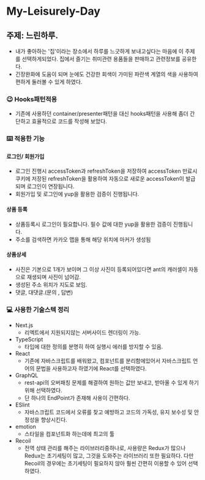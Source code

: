 # My-Leisurely-Day

## 주제: 느린하루.

- 내가 좋아하는 '집'이라는 장소에서 하루를 느긋하게 보내고싶다는 마음에 이 주제를 선택하게되었다. 집에서 즐기는 취미관련 용품들을 판매하고 관련정보를 공유한다.
- 긴장완화에 도움이 되며 눈에도 건강한 회색이 가미된 파란색 계열의 색을 사용하여 편하게 둘러볼 수 있게 하였다.

### 😉 Hooks패턴적용

- 기존에 사용하던 container/presenter패턴을 대신 hooks패턴을 사용해 좀더 간단하고 효율적으로 코드를 작성해 보았다.

### ⌨️ 적용한 기능

#### 로그인/ 회원가입

- 로그인 진행시 accessToken과 refreshToken을 저장하여 accessToken 만료시 쿠키에 저장된 refreshToken을 활용하여 자동으로 새로운 accessToken이 발급되며 로그인이 연장됩니다.
- 회원가입 및 로그인에 yup을 활용한 검증이 진행됩니다.

#### 상품 등록

- 상품등록시 로그인이 필요합니다. 필수 값에 대한 yup을 활용한 검증이 진행됩니다.
- 주소를 검색하면 카카오 맵을 통해 해당 위치에 마커가 생성됨

#### 상품상세

- 사진은 기본으로 1개가 보이며 그 이상 사진이 등록되어있다면 ant의 캐러셀이 자동으로 재생되며 사진이 넘어감.
- 생성된 주소 위치가 지도로 보임.
- 댓글, 대댓글.(문의 , 답변)

### 💻 사용한 기술스텍 정리

- Next.js
  - 리엑트에서 지원되지않는 서버사이드 렌더링이 가능.
- TypeScript
  - 타입에 대한 정의를 분명히 하여 실행시 에러를 방지할 수 있음.
- React
  - 기존에 자바스크립트를 배워왔고, 컴포넌트를 분리함에있어서 자바스크립트 언어의 문법을 사용하고자 하였기에 React를 선택하였다.
- GraphQL
  - rest-api의 오버패칭 문제를 해결하여 원하는 값만 보내고, 받아올 수 있게 하기위해 선택하였다.
  - 단 하나의 EndPoint가 존재해 사용이 간편하다.
- ESlint
  - 자바스크립트 코드에서 오류를 찾고 예방하고 코드의 가독성, 유지 보수성 및 안정성을 향상시킨다.
- emotion
  - 스타일을 컴포넌트화 하는데에 최고의 툴
- Recoil
  - 전역 상태 관리를 해주는 라이브러리중하나로, 사용량은 Redux가 많으나 Redux는 초기세팅이 많고, 그것을 도와주는 라이브러리 또한 필요하다.
    다만 Recoil의 경우에는 초기세팅이 필요하지 않아 훨씬 간편히 이용할 수 있어 선택하였다.
